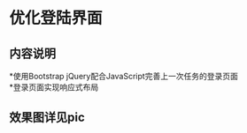 优化登陆界面
===========
内容说明
-------------
*使用Bootstrap jQuery配合JavaScript完善上一次任务的登录页面<br>
*登录页面实现响应式布局<br>

效果图详见pic
-----------
